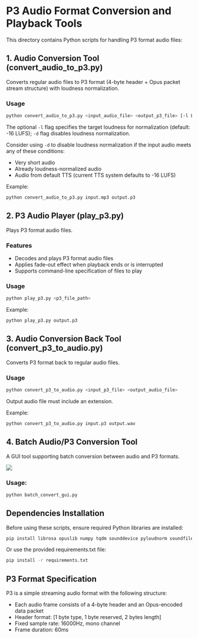 # P3 Audio Format Conversion and Playback Tools

This directory contains Python scripts for handling P3 format audio files:

## 1. Audio Conversion Tool (convert_audio_to_p3.py)

Converts regular audio files to P3 format (4-byte header + Opus packet stream structure) with loudness normalization.

### Usage

```bash
python convert_audio_to_p3.py <input_audio_file> <output_p3_file> [-l LUFS] [-d]
```

The optional `-l` flag specifies the target loudness for normalization (default: -16 LUFS); `-d` flag disables loudness normalization.

Consider using `-d` to disable loudness normalization if the input audio meets any of these conditions:
- Very short audio
- Already loudness-normalized audio
- Audio from default TTS (current TTS system defaults to -16 LUFS)

Example:
```bash
python convert_audio_to_p3.py input.mp3 output.p3
```

## 2. P3 Audio Player (play_p3.py)

Plays P3 format audio files.

### Features

- Decodes and plays P3 format audio files
- Applies fade-out effect when playback ends or is interrupted
- Supports command-line specification of files to play

### Usage

```bash
python play_p3.py <p3_file_path>
```

Example:
```bash
python play_p3.py output.p3
```

## 3. Audio Conversion Back Tool (convert_p3_to_audio.py)

Converts P3 format back to regular audio files.

### Usage

```bash
python convert_p3_to_audio.py <input_p3_file> <output_audio_file>
```

Output audio file must include an extension.

Example:
```bash
python convert_p3_to_audio.py input.p3 output.wav
```

## 4. Batch Audio/P3 Conversion Tool

A GUI tool supporting batch conversion between audio and P3 formats.

![](./img/img.png)

### Usage:
```bash
python batch_convert_gui.py
```

## Dependencies Installation

Before using these scripts, ensure required Python libraries are installed:

```bash
pip install librosa opuslib numpy tqdm sounddevice pyloudnorm soundfile
```

Or use the provided requirements.txt file:

```bash
pip install -r requirements.txt
```

## P3 Format Specification

P3 is a simple streaming audio format with the following structure:
- Each audio frame consists of a 4-byte header and an Opus-encoded data packet
- Header format: [1 byte type, 1 byte reserved, 2 bytes length]
- Fixed sample rate: 16000Hz, mono channel
- Frame duration: 60ms